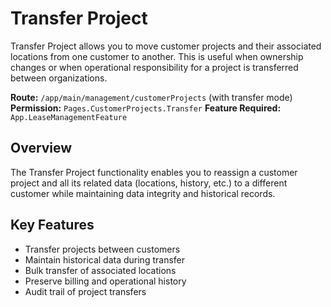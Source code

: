# Transfer Project

Transfer Project allows you to move customer projects and their associated locations from one customer to another. This is useful when ownership changes or when operational responsibility for a project is transferred between organizations.

**Route:** `/app/main/management/customerProjects` (with transfer mode)
**Permission:** `Pages.CustomerProjects.Transfer`
**Feature Required:** `App.LeaseManagementFeature`

## Overview

The Transfer Project functionality enables you to reassign a customer project and all its related data (locations, history, etc.) to a different customer while maintaining data integrity and historical records.

## Key Features

* Transfer projects between customers
* Maintain historical data during transfer
* Bulk transfer of associated locations
* Preserve billing and operational history
* Audit trail of project transfers

